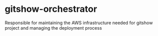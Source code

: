 # gitshow-orchestrator
Responsible for maintaining the AWS infrastructure needed for gitshow project and managing the deployment process
